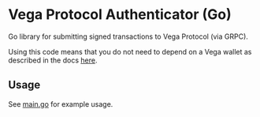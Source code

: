 # Vega Protocol Authenticator (Go)

Go library for submitting signed transactions to Vega Protocol (via GRPC).

Using this code means that you do not need to depend on a Vega wallet as described in the docs [here](https://docs.vega.xyz/testnet/tools/vega-wallet).

## Usage

See [main.go](https://github.com/MM0819/vega-protocol-auth-go/blob/main/main.go) for example usage.
